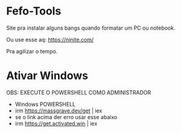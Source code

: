 # Fefo-Tools

Site pra instalar alguns bangs quando formatar um PC ou notebook.

Ou use esse aq: https://ninite.com/

Pra agilizar o tempo.

# Ativar Windows

OBS: EXECUTE O POWERSHELL COMO ADMINISTRADOR
- Windows POWERSHELL
- irm https://massgrave.dev/get | iex
- se o link acima der erro usar esse abaixo
- irm https://get.activated.win | iex
